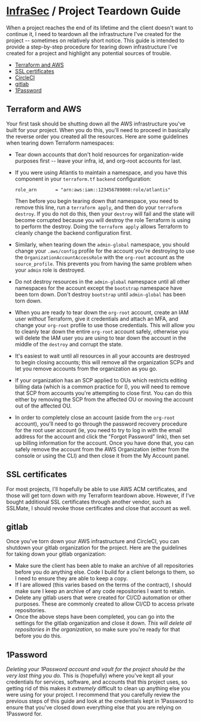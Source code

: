 # [InfraSec](README.md) / Project Teardown Guide

When a project reaches the end of its lifetime and the client doesn't
want to continue it, I need to teardown all the infrastructure I've
created for the project -- sometimes on relatively short notice. This
guide is intended to provide a step-by-step procedure for tearing down
infrastructure I've created for a project and highlight any potential
sources of trouble.

<!-- toc -->

* [Terraform and AWS](#terraform-and-aws)
* [SSL certificates](#ssl-certificates)
* [CircleCI](#circleci)
* [gitlab](#gitlab)
* [1Password](#1password)

<!-- Regenerate with "pre-commit run -a markdown-toc" -->

<!-- tocstop -->

## Terraform and AWS

Your first task should be shutting down all the AWS infrastructure
you've built for your project. When you do this, you'll need to proceed
in basically the reverse order you created all the resources. Here are
some guidelines when tearing down Terraform namespaces:

* Tear down accounts that don't hold resources for organization-wide
  purposes first -- leave your infra, id, and org-root accounts for last.
* If you were using Atlantis to maintain a namespace, and you have this
  component in your `terraform.tf` `backend` configuration:

  ```text
  role_arn       = "arn:aws:iam::123456789000:role/atlantis"
  ```

  Then before you begin tearing down that namespace, you need to remove
  this line, run a `terraform apply`, and then do your `terraform destroy`.
  If you do not do this, then your `destroy` will fail and the state will
  become corrupted because you will destroy the role Terraform is using
  to perform the destroy. Doing the `terraform apply` allows Terraform to
  cleanly change the backend configuration first.
* Similarly, when tearing down the `admin-global` namespace, you should
  change your `.aws/config` profile for the account you're destroying to
  use the `OrganizationAccountAccessRole` with the `org-root` account as
  the `source_profile`. This prevents you from having the same problem
  when your `admin` role is destroyed.
* Do not destroy resources in the `admin-global` namespace until all
  other namespaces for the account except the `bootstrap` namespace have
  been torn down. Don't destroy `bootstrap` until `admin-global` has been
  torn down.
* When you are ready to tear down the `org-root` account, create an IAM
  user *without* Terraform, give it credentials and attach an MFA, and
  change your `org-root` profile to use those credentials. This will allow
  you to cleanly tear down the entire `org-root` account safely, otherwise
  you will delete the IAM user you are using to tear down the account in
  the middle of the `destroy` and corrupt the state.
* It's easiest to wait until all resources in all your accounts are
  destroyed to begin closing accounts; this will remove all the
  organization SCPs and let you remove accounts from the organization
  as you go.
* If your organization has an SCP applied to OUs which restricts editing billing data (which is a common practice for I), you will need to remove that SCP from accounts you're attempting to close first. You can do this either by removing the SCP from the affected OU or moving the account out of the affected OU.
* In order to completely close an account (aside from the `org-root`
  account), you'll need to go through the password recovery procedure for
  the root user account (ie, you need to try to log in with the email
  address for the account and click the "Forgot Password" link), then
  set up billing information for the account. Once you have done that,
  you can safely remove the account from the AWS Organization (either
  from the console or using the CLI) and then close it from the My
  Account panel.

## SSL certificates

For most projects, I'll hopefully be able to use AWS ACM certificates,
and those will get torn down with my Terraform teardown above. However,
if I've bought additional SSL certificates through another vendor, such
as SSLMate, I should revoke those certificates and close that account
as well.


## gitlab

Once you've torn down your AWS infrastructure and CircleCI, you can
shutdown your gitlab organization for the project. Here are the
guidelines for taking down your gitlab organization:

* Make sure the client has been able to make an archive of all
  repositories before you do anything else. Code I build for a client
  belongs to them, so I need to ensure they are able to keep a copy.
* If I are allowed (this varies based on the terms of the contract), I
  should make sure I keep an archive of any code repositories I want
  to retain.
* Delete any gitlab users that were created for CI/CD automation or other
  purposes. These are commonly created to allow CI/CD to access private
  repositories.
* Once the above steps have been completed, you can go into the settings
  for the gitlab organization and close it down. *This will delete all
  repositories in the organization*, so make sure you're ready for that
  before you do this.

## 1Password

*Deleting your 1Password account and vault for the project should be the
very last thing you do.* This is (hopefully) where you've kept all your
credentials for services, software, and accounts that this project uses,
so getting rid of this makes it *extremely* difficult to clean up anything
else you were using for your project. I recommend that you carefully
review the previous steps of this guide and look at the credentials kept
in 1Password to ensure that you've closed down everything else that you
are relying on 1Password for.

